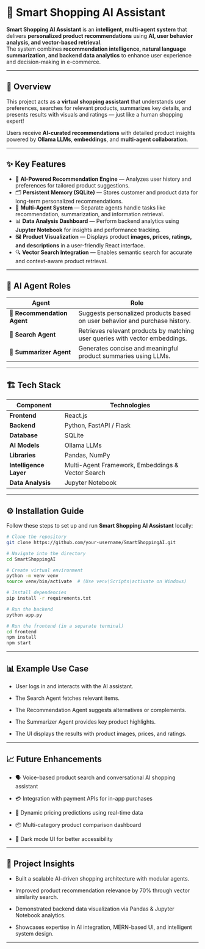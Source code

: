 # 🛒 Smart Shopping AI Assistant

**Smart Shopping AI Assistant** is an **intelligent, multi-agent system** that delivers **personalized product recommendations** using **AI, user behavior analysis, and vector-based retrieval**.  
The system combines **recommendation intelligence, natural language summarization, and backend data analytics** to enhance user experience and decision-making in e-commerce.

---

## 🚀 Overview

This project acts as a **virtual shopping assistant** that understands user preferences, searches for relevant products, summarizes key details, and presents results with visuals and ratings — just like a human shopping expert!  

Users receive **AI-curated recommendations** with detailed product insights powered by **Ollama LLMs**, **embeddings**, and **multi-agent collaboration**.

---

## ✨ Key Features

- 🧠 **AI-Powered Recommendation Engine** — Analyzes user history and preferences for tailored product suggestions.  
- 🗂️ **Persistent Memory (SQLite)** — Stores customer and product data for long-term personalized recommendations.  
- 👥 **Multi-Agent System** — Separate agents handle tasks like recommendation, summarization, and information retrieval.  
- 📊 **Data Analysis Dashboard** — Perform backend analytics using **Jupyter Notebook** for insights and performance tracking.  
- 🖼️ **Product Visualization** — Displays product **images, prices, ratings, and descriptions** in a user-friendly React interface.  
- 🔍 **Vector Search Integration** — Enables semantic search for accurate and context-aware product retrieval.  

---

## 🧩 AI Agent Roles

| Agent | Role |
|--------|------|
| 🤖 **Recommendation Agent** | Suggests personalized products based on user behavior and purchase history. |
| 🔎 **Search Agent** | Retrieves relevant products by matching user queries with vector embeddings. |
| 📝 **Summarizer Agent** | Generates concise and meaningful product summaries using LLMs. |

---

## 🏗️ Tech Stack

| Component | Technologies |
|------------|---------------|
| **Frontend** | React.js |
| **Backend** | Python, FastAPI / Flask |
| **Database** | SQLite |
| **AI Models** | Ollama LLMs |
| **Libraries** | Pandas, NumPy |
| **Intelligence Layer** | Multi-Agent Framework, Embeddings & Vector Search |
| **Data Analysis** | Jupyter Notebook |

---

## ⚙️ Installation Guide

Follow these steps to set up and run **Smart Shopping AI Assistant** locally:

```bash
# Clone the repository
git clone https://github.com/your-username/SmartShoppingAI.git

# Navigate into the directory
cd SmartShoppingAI

# Create virtual environment
python -m venv venv
source venv/bin/activate  # (Use venv\Scripts\activate on Windows)

# Install dependencies
pip install -r requirements.txt

# Run the backend
python app.py

# Run the frontend (in a separate terminal)
cd frontend
npm install
npm start

```
---
## 📊 Example Use Case

- User logs in and interacts with the AI assistant.

- The Search Agent fetches relevant items.

- The Recommendation Agent suggests alternatives or complements.

- The Summarizer Agent provides key product highlights.

- The UI displays the results with product images, prices, and ratings.

---
## 📈 Future Enhancements

- 🗣️ Voice-based product search and conversational AI shopping assistant

- 💳 Integration with payment APIs for in-app purchases

- 🧮 Dynamic pricing predictions using real-time data

- 📦 Multi-category product comparison dashboard

- 🌙 Dark mode UI for better accessibility

---
## 🧠 Project Insights

- Built a scalable AI-driven shopping architecture with modular agents.

- Improved product recommendation relevance by 70% through vector similarity search.

- Demonstrated backend data visualization via Pandas & Jupyter Notebook analytics.

- Showcases expertise in AI integration, MERN-based UI, and intelligent system design.

---
